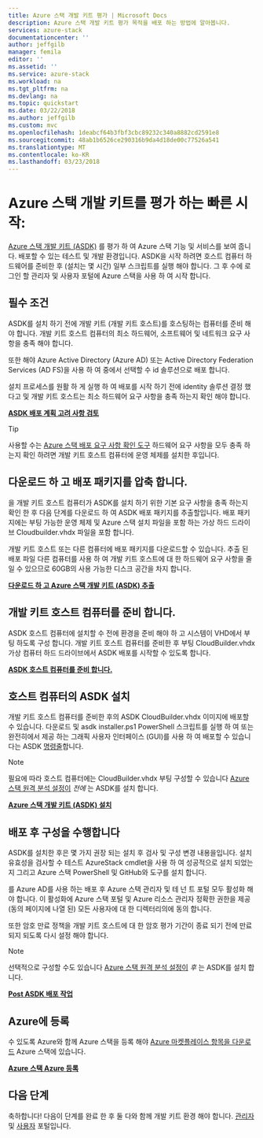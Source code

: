 ```yaml
---
title: Azure 스택 개발 키트 평가 | Microsoft Docs
description: Azure 스택 개발 키트 평가 목적을 배포 하는 방법에 알아봅니다.
services: azure-stack
documentationcenter: ''
author: jeffgilb
manager: femila
editor: ''
ms.assetid: ''
ms.service: azure-stack
ms.workload: na
ms.tgt_pltfrm: na
ms.devlang: na
ms.topic: quickstart
ms.date: 03/22/2018
ms.author: jeffgilb
ms.custom: mvc
ms.openlocfilehash: 1deabcf64b3fbf3cbc89232c340a8882cd2591e8
ms.sourcegitcommit: 48ab1b6526ce290316b9da4d18de00c77526a541
ms.translationtype: MT
ms.contentlocale: ko-KR
ms.lasthandoff: 03/23/2018
---
```

# <a name="quickstart-evaluate-the-azure-stack-development-kit"></a>Azure 스택 개발 키트를 평가 하는 빠른 시작:
[Azure 스택 개발 키트 (ASDK)](.\asdk\asdk-what-is.md) 를 평가 하 여 Azure 스택 기능 및 서비스를 보여 줍니다. 배포할 수 있는 테스트 및 개발 환경입니다. ASDK을 시작 하려면 호스트 컴퓨터 하드웨어를 준비한 후 (설치는 몇 시간) 일부 스크립트를 실행 해야 합니다. 그 후 수에 로그인 할 관리자 및 사용자 포털에 Azure 스택을 사용 하 여 시작 합니다.

## <a name="prerequisites"></a>필수 조건 
ASDK를 설치 하기 전에 개발 키트 (개발 키트 호스트)를 호스팅하는 컴퓨터를 준비 해야 합니다. 개발 키트 호스트 컴퓨터의 최소 하드웨어, 소프트웨어 및 네트워크 요구 사항을 충족 해야 합니다. 

또한 해야 Azure Active Directory (Azure AD) 또는 Active Directory Federation Services (AD FS)을 사용 하 여 중에서 선택할 수 id 솔루션으로 배포 합니다. 

설치 프로세스를 원활 하 게 실행 하 여 배포를 시작 하기 전에 identity 솔루션 결정 했다고 및 개발 키트 호스트는 최소 하드웨어 요구 사항을 충족 하는지 확인 해야 합니다. 

**[ASDK 배포 계획 고려 사항 검토](.\asdk\asdk-deploy-considerations.md)**

> [!TIP]
> 사용할 수는 [Azure 스택 배포 요구 사항 확인 도구](https://gallery.technet.microsoft.com/Deployment-Checker-for-50e0f51b) 하드웨어 요구 사항을 모두 충족 하는지 확인 하려면 개발 키트 호스트 컴퓨터에 운영 체제를 설치한 후입니다.

## <a name="download-and-extract-the-deployment-package"></a>다운로드 하 고 배포 패키지를 압축 합니다.
을 개발 키트 호스트 컴퓨터가 ASDK를 설치 하기 위한 기본 요구 사항을 충족 하는지 확인 한 후 다음 단계를 다운로드 하 여 ASDK 배포 패키지를 추출할입니다. 배포 패키지에는 부팅 가능한 운영 체제 및 Azure 스택 설치 파일을 포함 하는 가상 하드 드라이브 Cloudbuilder.vhdx 파일을 포함 합니다.

개발 키트 호스트 또는 다른 컴퓨터에 배포 패키지를 다운로드할 수 있습니다. 추출 된 배포 파일 다른 컴퓨터를 사용 하 여 개발 키트 호스트에 대 한 하드웨어 요구 사항을 줄일 수 있으므로 60GB의 사용 가능한 디스크 공간을 차지 합니다.

**[다운로드 하 고 Azure 스택 개발 키트 (ASDK) 추출](.\asdk\asdk-download.md)**

## <a name="prepare-the-development-kit-host-computer"></a>개발 키트 호스트 컴퓨터를 준비 합니다.
ASDK 호스트 컴퓨터에 설치할 수 전에 환경을 준비 해야 하 고 시스템이 VHD에서 부팅 하도록 구성 합니다. 개발 키트 호스트 컴퓨터를 준비한 후 부팅 CloudBuilder.vhdx 가상 컴퓨터 하드 드라이브에서 ASDK 배포를 시작할 수 있도록 합니다.

**[ASDK 호스트 컴퓨터를 준비 합니다.](.\asdk\asdk-prepare-host.md)**

## <a name="install-the-asdk-on-the-host-computer"></a>호스트 컴퓨터의 ASDK 설치
개발 키트 호스트 컴퓨터를 준비한 후의 ASDK CloudBuilder.vhdx 이미지에 배포할 수 있습니다. 다운로드 및 asdk installer.ps1 PowerShell 스크립트를 실행 하 여 또는 완전히에서 제공 하는 그래픽 사용자 인터페이스 (GUI)를 사용 하 여 배포할 수 있습니다는 ASDK [명령줄](.\asdk\asdk-deploy-powershell.md)합니다. 

> [!NOTE]
> 필요에 따라 호스트 컴퓨터에는 CloudBuilder.vhdx 부팅 구성할 수 있습니다 [Azure 스택 원격 분석 설정이](.\asdk\asdk-telemetry.md#set-telemetry-level-in-the-windows-registry) *전에* 는 ASDK를 설치 합니다.


**[Azure 스택 개발 키트 (ASDK) 설치](.\asdk\asdk-install.md)**

## <a name="perform-post-deployment-configurations"></a>배포 후 구성을 수행합니다
ASDK를 설치한 후은 몇 가지 권장 되는 설치 후 검사 및 구성 변경 내용을입니다. 설치 유효성을 검사할 수 테스트 AzureStack cmdlet을 사용 하 여 성공적으로 설치 되었는지 그리고 Azure 스택 PowerShell 및 GitHub와 도구를 설치 합니다. 

를 Azure AD를 사용 하는 배포 후 Azure 스택 관리자 및 테 넌 트 포털 모두 활성화 해야 합니다. 이 활성화에 Azure 스택 포털 및 Azure 리소스 관리자 정확한 권한을 제공 (동의 페이지에 나열 된) 모든 사용자에 대 한 디렉터리의에 동의 합니다.

또한 암호 만료 정책을 개발 키트 호스트에 대 한 암호 평가 기간이 종료 되기 전에 만료 되지 되도록 다시 설정 해야 합니다.

> [!NOTE]
> 선택적으로 구성할 수도 있습니다 [Azure 스택 원격 분석 설정이](.\asdk\asdk-telemetry.md#enable-or-disable-telemetry-after-deployment) *후* 는 ASDK를 설치 합니다.

**[Post ASDK 배포 작업](.\asdk\asdk-post-deploy.md)**

## <a name="register-with-azure"></a>Azure에 등록
수 있도록 Azure와 함께 Azure 스택을 등록 해야 [Azure 마켓플레이스 항목을 다운로드](.\asdk\asdk-marketplace-item.md) Azure 스택에 있습니다.

**[Azure 스택 Azure 등록](.\asdk\asdk-register.md)**

## <a name="next-steps"></a>다음 단계
축하합니다! 다음이 단계를 완료 한 후 둘 다와 함께 개발 키트 환경 해야 합니다. [관리자](https://adminportal.local.azurestack.external) 및 [사용자](https://portal.local.azurestack.external) 포털입니다. 
